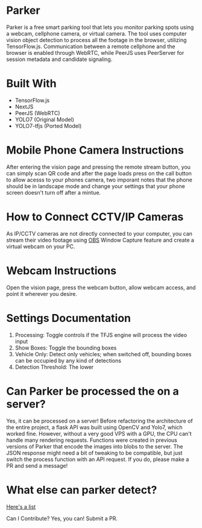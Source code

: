 # Parker 
Parker is a free smart parking tool that lets you monitor parking spots using a webcam, cellphone camera, or virtual camera. The tool uses computer vision object detection to process all the footage in the browser, utilizing TensorFlow.js. Communication between a remote cellphone and the browser is enabled through WebRTC, while PeerJS uses PeerServer for session metadata and candidate signaling.

# Built With
* TensorFlow.js
* NextJS
* PeerJS (WebRTC)
* YOLO7 (Original Model)
* YOLO7-tfjs (Ported Model)




# Mobile Phone Camera Instructions
After entering the vision page and pressing the remote stream button, you can simply scan QR code and after the page loads press on the call button to allow acesss to your phones camera, two imporant notes that the phone should be in landscape mode and change your settings that your phone screen doesn't turn off after a mintue. 


# How to Connect CCTV/IP Cameras
As IP/CCTV cameras are not directly connected to your computer, you can stream their video footage using [OBS](https://obsproject.com/) Window Capture feature and create a virtual webcam on your PC.


# Webcam Instructions
Open the vision page, press the webcam button, allow webcam access, and point it wherever you desire.

# Settings Documentation
1. Processing: Toggle controls if the TFJS engine will process the video input
2. Show Boxes: Toggle the bounding boxes
3. Vehicle Only: Detect only vehicles; when switched off, bounding boxes can be occupied by any kind of detections
4. Detection Threshold: The lower 

# Can Parker be processed the on a server? 
Yes, it can be processed on a server! Before refactoring the architecture of the entire project, a flask API was built using OpenCV and Yolo7, which worked fine. However, without a very good VPS with a GPU, the CPU can't handle many rendering requests. Functions were created in previous versions of Parker that encode the images into blobs to the server. The JSON response might need a bit of tweaking to be compatible, but just switch the process function with an API request. If you do, please make a PR and send a message!

# What else can parker detect?
[Here's a list](https://github.com/oxedom/parker/blob/main/client/libs/labels.json)

Can I Contribute?
Yes, you can! Submit a PR.
